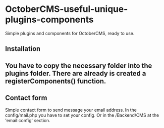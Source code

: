 # OctoberCMS-useful-unique-plugins-components
Simple plugins and components for OctoberCMS, ready to use.<br>
<h2>Installation<h2>
  
  <p>You have to copy the necessary folder into the plugins folder. 
  There are already is created a registerComponents() function. 
   </p>

<h2>Contact form</h2>
  <p>
  Simple contact form to send message your email address. In the config/mail.php you have to set your config. Or in the /Backend/CMS at the 'email config' section.
  </p>
